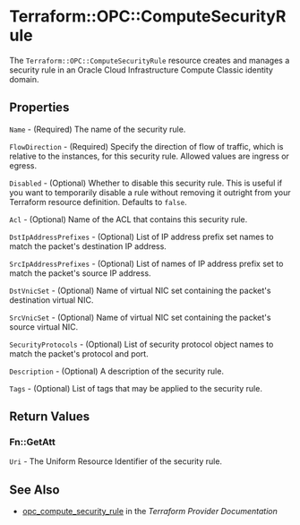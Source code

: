 # Terraform::OPC::ComputeSecurityRule

The ``Terraform::OPC::ComputeSecurityRule`` resource creates and manages a security rule in an Oracle Cloud Infrastructure Compute Classic identity domain.

## Properties

`Name` - (Required) The name of the security rule.

`FlowDirection` - (Required) Specify the direction of flow of traffic, which is relative to the instances, for this security rule. Allowed values are ingress or egress.

`Disabled` - (Optional) Whether to disable this security rule. This is useful if you want to temporarily disable a rule without removing it outright from your Terraform resource definition. Defaults to `false`.

`Acl` - (Optional) Name of the ACL that contains this security rule.

`DstIpAddressPrefixes` - (Optional) List of IP address prefix set names to match the packet's destination IP address.

`SrcIpAddressPrefixes` - (Optional) List of names of IP address prefix set to match the packet's source IP address.

`DstVnicSet` - (Optional) Name of virtual NIC set containing the packet's destination virtual NIC.

`SrcVnicSet` - (Optional) Name of virtual NIC set containing the packet's source virtual NIC.

`SecurityProtocols` - (Optional) List of security protocol object names to match the packet's protocol and port.

`Description` - (Optional) A description of the security rule.

`Tags` - (Optional) List of tags that may be applied to the security rule.


## Return Values

### Fn::GetAtt

`Uri` - The Uniform Resource Identifier of the security rule.

## See Also

* [opc_compute_security_rule](https://www.terraform.io/docs/providers/opc/r/compute_security_rule.html) in the _Terraform Provider Documentation_